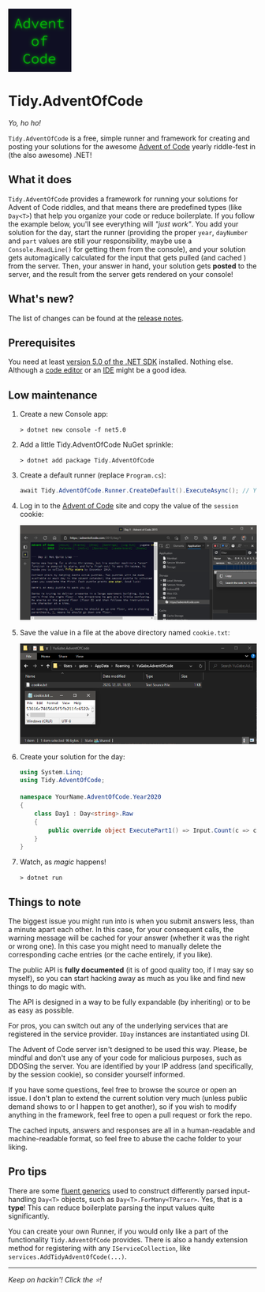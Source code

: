 ![Advent of Code logo](icon.png)

# Tidy.AdventOfCode

*Yo, ho ho!*

`Tidy.AdventOfCode` is a free, simple runner and framework for creating and posting your solutions for the awesome <a href="https://adventofcode.com/" target="_blank">Advent of Code</a> yearly riddle-fest in (the also awesome) .NET!

## What it does

`Tidy.AdventOfCode` provides a framework for running your solutions for Advent of Code riddles, and that means there are predefined types (like `Day<T>`) that help you organize your code or reduce boilerplate. If you follow the example below, you'll see everything will *"just work"*. You add your solution for the day, start the runner (providing the proper `year`, `dayNumber` and `part` values are still your responsibility, maybe use a `Console.ReadLine()` for getting them from the console), and your solution gets automagically calculated for the input that gets pulled (and cached ) from the server. Then, your answer in hand, your solution gets **posted** to the server, and the result from the server gets rendered on your console!

## What's new?

The list of changes can be found at the [release notes](RELEASE_NOTES.md).

## Prerequisites

You need at least <a href="https://dotnet.microsoft.com/download/dotnet/" target="_blank">version 5.0 of the .NET SDK</a> installed. Nothing else. Although a <a href="https://code.visualstudio.com/" target="_blank">code editor</a> or an <a href="https://visualstudio.microsoft.com/" target="_blank">IDE</a> might be a good idea.

## Low maintenance

1. Create a new Console app:

    `> dotnet new console -f net5.0`

2. Add a little Tidy.AdventOfCode NuGet sprinkle:

    `> dotnet add package Tidy.AdventOfCode`

3. Create a default runner (replace `Program.cs`):

    ``` C#
    await Tidy.AdventOfCode.Runner.CreateDefault().ExecuteAsync(); // Yes, one line!
    ```

4. Log in to the <a href="https://adventofcode.com/" target="_blank">Advent of Code</a> site and copy the value of the `session` cookie:

    ![Copy your the value from the cookie named 'session'](.github/copy-session-cookie.png)

5. Save the value in a file at the above directory named `cookie.txt`:

    ![Save the value of your 'session' cookie in a file named  'cookie.txt'](.github/save-session-cookie.png)

6. Create your solution for the day:

    ``` C#
    using System.Linq;
    using Tidy.AdventOfCode;

    namespace YourName.AdventOfCode.Year2020
    {
        class Day1 : Day<string>.Raw
        {
            public override object ExecutePart1() => Input.Count(c => c is '(' or ')');
        }
    }

    ```

7. Watch, as *magic* happens!

    `> dotnet run`

## Things to note

The biggest issue you might run into is when you submit answers less, than a minute apart each other. In this case, for your consequent calls, the warning message will be cached for your answer (whether it was the right or wrong one). In this case you might need to manually delete the corresponding cache entries (or the cache entirely, if you like).

The public API is **fully documented** (it is of good quality too, if I may say so myself), so you can start hacking away as much as you like and find new things to do magic with.

The API is designed in a way to be fully expandable (by inheriting) or to be as easy as possible.

For pros, you can switch out any of the underlying services that are registered in the service provider. `IDay` instances are instantiated using DI.

The Advent of Code server isn't designed to be used this way. Please, be mindful and don't use any of your code for malicious purposes, such as DDOSing the server. You are identified by your IP address (and specifically, by the session cookie), so consider yourself informed.

If you have some questions, feel free to browse the source or open an issue. I don't plan to extend the current solution very much (unless public demand shows to or I happen to get another), so if you wish to modify anything in the framework, feel free to open a pull request or fork the repo.

The cached inputs, answers and responses are all in a human-readable and machine-readable format, so feel free to abuse the cache folder to your liking.

## Pro tips

There are some <a href="https://tyrrrz.me/blog/fluent-generics">fluent generics</a> used to construct differently parsed input-handling `Day<T>` objects, such as `Day<T>.ForMany<TParser>`. Yes, that is a **type**! This can reduce boilerplate parsing the input values quite significantly.

You can create your own Runner, if you would only like a part of the functionality `Tidy.AdventOfCode` provides. There is also a handy extension method for registering with any `IServiceCollection`, like `services.AddTidyAdventOfCode(...)`.

----

*Keep on hackin'! Click the ⭐!*